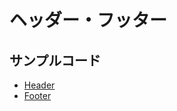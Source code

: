 ヘッダー・フッター
==

## サンプルコード

- [Header](https://codepen.io/kgsi/pen/BaOWmev)
- [Footer](https://codepen.io/kgsi/pen/RwYpYZq)